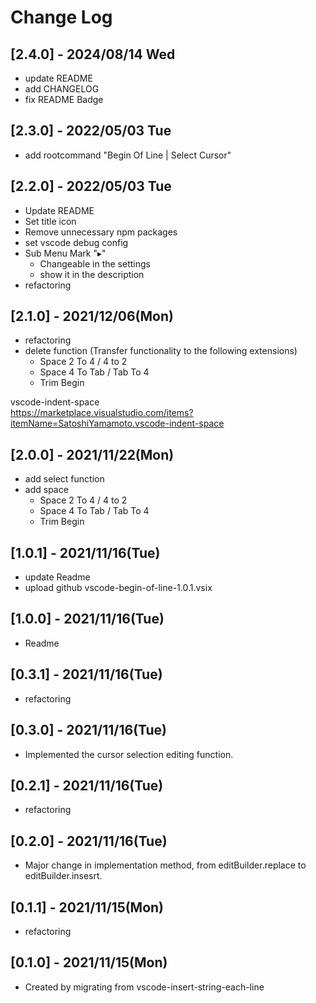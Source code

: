 # Change Log

## [2.4.0] - 2024/08/14 Wed
- update README
- add CHANGELOG
- fix README Badge

## [2.3.0] - 2022/05/03 Tue
- add rootcommand "Begin Of Line | Select Cursor"

## [2.2.0] - 2022/05/03 Tue
- Update README
- Set title icon
- Remove unnecessary npm packages
- set vscode debug config
- Sub Menu Mark "▸"
  - Changeable in the settings
  - show it in the description
- refactoring

## [2.1.0] - 2021/12/06(Mon)
- refactoring
- delete function (Transfer functionality to the following extensions)
  - Space 2 To 4 / 4 to 2
  - Space 4 To Tab / Tab To 4
  - Trim Begin  
  
vscode-indent-space  
https://marketplace.visualstudio.com/items?itemName=SatoshiYamamoto.vscode-indent-space

## [2.0.0] - 2021/11/22(Mon)
- add select function
- add space
  - Space 2 To 4 / 4 to 2
  - Space 4 To Tab / Tab To 4
  - Trim Begin

## [1.0.1] - 2021/11/16(Tue)
- update Readme
- upload github vscode-begin-of-line-1.0.1.vsix

## [1.0.0] - 2021/11/16(Tue)
- Readme

## [0.3.1] - 2021/11/16(Tue)
- refactoring

## [0.3.0] - 2021/11/16(Tue)
- Implemented the cursor selection editing function.

## [0.2.1] - 2021/11/16(Tue)
- refactoring

## [0.2.0] - 2021/11/16(Tue)
- Major change in implementation method, from editBuilder.replace to editBuilder.insesrt.

## [0.1.1] - 2021/11/15(Mon)
- refactoring

## [0.1.0] - 2021/11/15(Mon)
- Created by migrating from vscode-insert-string-each-line
